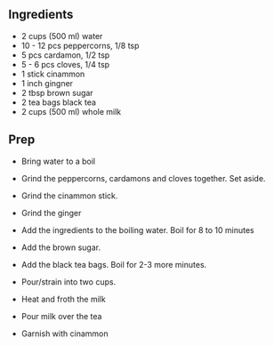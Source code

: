 ## Ingredients 
* 2 cups (500 ml) water
* 10 - 12 pcs peppercorns, 1/8 tsp
* 5 pcs cardamon, 1/2 tsp
* 5 - 6 pcs cloves, 1/4 tsp
* 1 stick cinammon
* 1 inch gingner
* 2 tbsp brown sugar
* 2 tea bags black tea
* 2 cups (500 ml) whole milk




## Prep
* Bring water to a boil
* Grind the peppercorns, cardamons and cloves together. Set aside.
* Grind the cinammon stick.
* Grind the ginger

* Add the ingredients to the boiling water. Boil for 8 to 10 minutes
* Add the brown sugar.
* Add the black tea bags. Boil for 2-3 more minutes.

* Pour/strain into two cups.
* Heat and froth the milk
* Pour milk over the tea
* Garnish with cinammon
